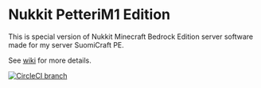 # Nukkit PetteriM1 Edition
This is special version of Nukkit Minecraft Bedrock Edition server software made for my server SuomiCraft PE.

See [wiki](https://github.com/PetteriM1/NukkitPetteriM1Edition/wiki) for more details.

[![CircleCI branch](https://img.shields.io/circleci/project/github/PetteriM1/NukkitPetteriM1Edition/master.svg)](https://circleci.com/gh/PetteriM1/NukkitPetteriM1Edition/tree/master)
